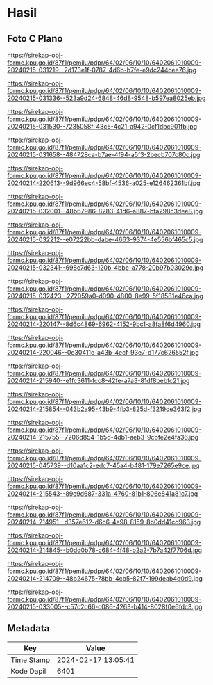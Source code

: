 # Hasil

## Foto C Plano

https://sirekap-obj-formc.kpu.go.id/87f1/pemilu/pdpr/64/02/06/10/10/6402061010009-20240215-031219--2d173e1f-0787-4d6b-b7fe-e9dc244cee76.jpg

https://sirekap-obj-formc.kpu.go.id/87f1/pemilu/pdpr/64/02/06/10/10/6402061010009-20240215-031336--523a9d24-6848-46d8-9548-b597ea8025eb.jpg

https://sirekap-obj-formc.kpu.go.id/87f1/pemilu/pdpr/64/02/06/10/10/6402061010009-20240215-031530--7235058f-43c5-4c21-a942-0cf1dbc901fb.jpg

https://sirekap-obj-formc.kpu.go.id/87f1/pemilu/pdpr/64/02/06/10/10/6402061010009-20240215-031658--484728ca-b7ae-4f94-a5f3-2becb707c80c.jpg

https://sirekap-obj-formc.kpu.go.id/87f1/pemilu/pdpr/64/02/06/10/10/6402061010009-20240214-220613--9d966ec4-58bf-4536-a025-e126462361bf.jpg

https://sirekap-obj-formc.kpu.go.id/87f1/pemilu/pdpr/64/02/06/10/10/6402061010009-20240215-032001--48b67986-8283-41d6-a887-bfa298c3dee8.jpg

https://sirekap-obj-formc.kpu.go.id/87f1/pemilu/pdpr/64/02/06/10/10/6402061010009-20240215-032212--e07222bb-dabe-4663-9374-4e556bf465c5.jpg

https://sirekap-obj-formc.kpu.go.id/87f1/pemilu/pdpr/64/02/06/10/10/6402061010009-20240215-032341--698c7d63-120b-4bbc-a778-20b97b03029c.jpg

https://sirekap-obj-formc.kpu.go.id/87f1/pemilu/pdpr/64/02/06/10/10/6402061010009-20240215-032423--272059a0-d090-4800-8e99-5f18581e46ca.jpg

https://sirekap-obj-formc.kpu.go.id/87f1/pemilu/pdpr/64/02/06/10/10/6402061010009-20240214-220147--8d6c4869-6962-4152-9bc1-a8fa8f6d4960.jpg

https://sirekap-obj-formc.kpu.go.id/87f1/pemilu/pdpr/64/02/06/10/10/6402061010009-20240214-220046--0e30411c-a43b-4ecf-93e7-d177c626552f.jpg

https://sirekap-obj-formc.kpu.go.id/87f1/pemilu/pdpr/64/02/06/10/10/6402061010009-20240214-215940--e1fc3611-fcc8-42fe-a7a3-81df8bebfc21.jpg

https://sirekap-obj-formc.kpu.go.id/87f1/pemilu/pdpr/64/02/06/10/10/6402061010009-20240214-215854--043b2a95-43b9-4fb3-825d-f3219de363f2.jpg

https://sirekap-obj-formc.kpu.go.id/87f1/pemilu/pdpr/64/02/06/10/10/6402061010009-20240214-215755--7206d854-1b5d-4db1-aeb3-9cbfe2e4fa36.jpg

https://sirekap-obj-formc.kpu.go.id/87f1/pemilu/pdpr/64/02/06/10/10/6402061010009-20240215-045739--d10aa1c2-edc7-45a4-b481-179e7265e9ce.jpg

https://sirekap-obj-formc.kpu.go.id/87f1/pemilu/pdpr/64/02/06/10/10/6402061010009-20240214-215543--89c9d687-331a-4760-81b1-806e841a81c7.jpg

https://sirekap-obj-formc.kpu.go.id/87f1/pemilu/pdpr/64/02/06/10/10/6402061010009-20240214-214951--d357e612-d6c6-4e98-8159-8b0dd41cd963.jpg

https://sirekap-obj-formc.kpu.go.id/87f1/pemilu/pdpr/64/02/06/10/10/6402061010009-20240214-214845--b0dd0b78-c684-4f48-b2a2-7b7a42f7706d.jpg

https://sirekap-obj-formc.kpu.go.id/87f1/pemilu/pdpr/64/02/06/10/10/6402061010009-20240214-214709--48b24675-78bb-4cb5-82f7-199deab4d0d9.jpg

https://sirekap-obj-formc.kpu.go.id/87f1/pemilu/pdpr/64/02/06/10/10/6402061010009-20240215-033005--c57c2c66-c086-4263-b414-8028f0e6fdc3.jpg


## Metadata

| Key        | Value               |
| ---------- | ------------------- |
| Time Stamp | 2024-02-17 13:05:41 |
| Kode Dapil | 6401                |



